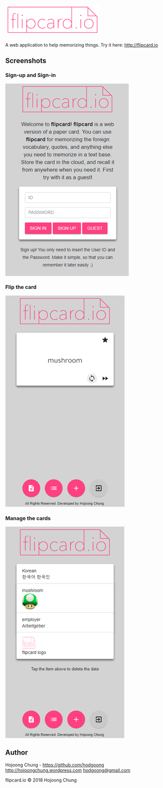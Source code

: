 ![flipcard logo](https://github.com/hodgoong/flipcard/blob/master/public/img/flipcard_logo.png "flipcard screenshot")
------
A web application to help memorizing things. Try it here: http://flipcard.io

## Screenshots
### Sign-up and Sign-in
![Sign-in view](https://github.com/hodgoong/flipcard/blob/master/public/img/flipcard_capture.PNG "Sign-in view")

### Flip the card
![flipcard view](https://github.com/hodgoong/flipcard/blob/master/public/img/flipcard_capture2.PNG "flipcard view")

### Manage the cards
![manage view](https://github.com/hodgoong/flipcard/blob/master/public/img/flipcard_capture3.PNG "manage view")

## Author
Hojoong Chung - https://github.com/hodgoong http://hojoongchung.wordpress.com hodgoong@gmail.com

flipcard.io © 2018 Hojoong Chung
